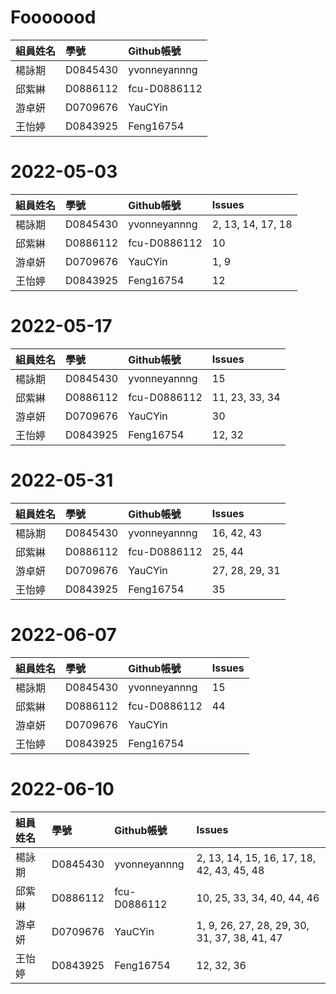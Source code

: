 # Fooooood
|組員姓名|學號|Github帳號|
|:-------------|:-------------|:-----|
|楊詠期|D0845430|yvonneyannng|
|邱紫綝|D0886112|fcu-D0886112|
|游卓妍|D0709676|YauCYin|
|王怡婷|D0843925|Feng16754|

# 2022-05-03
|組員姓名|學號|Github帳號|Issues|
|:-------------|:-------------|:-----|:-----|
|楊詠期|D0845430|yvonneyannng|2, 13, 14, 17, 18|
|邱紫綝|D0886112|fcu-D0886112|10|
|游卓妍|D0709676|YauCYin|1, 9|
|王怡婷|D0843925|Feng16754|12|

# 2022-05-17
|組員姓名|學號|Github帳號|Issues|
|:-------------|:-------------|:-----|:-----|
|楊詠期|D0845430|yvonneyannng|15|
|邱紫綝|D0886112|fcu-D0886112|11, 23, 33, 34|
|游卓妍|D0709676|YauCYin|30|
|王怡婷|D0843925|Feng16754|12, 32|

# 2022-05-31
|組員姓名|學號|Github帳號|Issues|
|:-------------|:-------------|:-----|:-----|
|楊詠期|D0845430|yvonneyannng|16, 42, 43|
|邱紫綝|D0886112|fcu-D0886112|25, 44|
|游卓妍|D0709676|YauCYin|27, 28, 29, 31|
|王怡婷|D0843925|Feng16754|35|

# 2022-06-07
|組員姓名|學號|Github帳號|Issues|
|:-------------|:-------------|:-----|:-----|
|楊詠期|D0845430|yvonneyannng|15|
|邱紫綝|D0886112|fcu-D0886112|44|
|游卓妍|D0709676|YauCYin||
|王怡婷|D0843925|Feng16754||

# 2022-06-10
|組員姓名|學號|Github帳號|Issues|
|:-------------|:-------------|:-----|:-----|
|楊詠期|D0845430|yvonneyannng|2, 13, 14, 15, 16, 17, 18, 42, 43, 45, 48|
|邱紫綝|D0886112|fcu-D0886112|10, 25, 33, 34, 40, 44, 46|
|游卓妍|D0709676|YauCYin|1, 9, 26, 27, 28, 29, 30, 31, 37, 38, 41, 47|
|王怡婷|D0843925|Feng16754|12, 32, 36|
